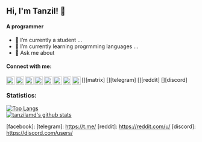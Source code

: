 ## Hi, I'm Tanzil! 👋


#### A programmer

- 🔭 I’m currently a student ...
- 🌱 I’m currently learning progrmming languages ...
- 💬 Ask me about 

#### Connect with me:
[<img align="left" alt="tanzilahmed | Twitter" width="22px" src="https://simpleicons.org/icons/twitter.svg" />][twitter]
[<img align="left" alt="tanzilahmed | Matrix" width="22px" src="https://simpleicons.org/icons/matrix.svg" />][matrix]
[<img align="left" alt="tanzilahmed | Telegram" width="22px" src="https://simpleicons.org/icons/telegram.svg" />][telegram]
[<img align="left" alt="tanzilahmed | Reddit" width="22px" src="https://simpleicons.org/icons/reddit.svg" />][reddit]
[<img align="left" alt="tanzilahmed | Discord" width="22px" src="https://simpleicons.org/icons/discord.svg" />][discord]
[<img align="left" alt="tanzilahmed | Kitsu" width="22px" src="https://github.com/hummingbird-me/kitsu-web/raw/the-future/public/svg/groups/kitsu.svg" />][kitsu]
[<img align="left" alt="tanzilahmed | Anilist" width="22px" src="https://anilist.co/img/icons/icon.svg" />][anilist]
[<img align="left" alt="tanzilahmed | Trakt.tv" width="22px" src="https://simpleicons.org/icons/trakt.svg" />][trakt]
<br />

### Statistics:
[![Top Langs](https://github-readme-stats.vercel.app/api/top-langs/?theme=dark&username=tanzilamd&layout=compact&hide=NSIS,HTML,CSS "Top Langs")](https://github.com/anuraghazra/github-readme-stats)
<br/>
[![tanzilamd's github stats](https://github-readme-stats.vercel.app/api?theme=dark&username=tanzilamd&count_private=true&show_icons=true "Mubashshir's github stats")](https://github.com/anuraghazra/github-readme-stats)

[twitter]: https://twitter.com/
[kitsu]: https://kitsu.io/users/
[anilist]: https://anilist.co/user/
[trakt]: https://trakt.tv/users/
[facebook]: 
[telegram]: https://t.me/
[reddit]: https://reddit.com/u/
[discord]: https://discord.com/users/

